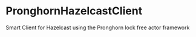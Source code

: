 # PronghornHazelcastClient
Smart Client for Hazelcast using the Pronghorn lock free actor framework
